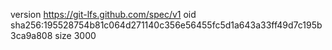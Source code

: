 version https://git-lfs.github.com/spec/v1
oid sha256:195528754b81c064d271140c356e56455fc5d1a643a33ff49d7c195b3ca9a808
size 3000
